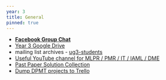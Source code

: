 ```yaml
---
year: 3
title: General
pinned: true
---
```


- **[Facebook Group Chat](https://m.me/join/AbYHRzZgs1H8NlZN)**
- [Year 3 Google Drive](/drive?next=0B2AAOQQZ_8BxODhFamlyZzhTV00)
- mailing list archives - [ug3-students](https://lists.inf.ed.ac.uk/mailman/private/ug3-students/)
- [Useful YouTube channel for MLPR / PMR / IT / IAML / DME](http://www.youtube.com/user/mathematicalmonk)
- [Past Paper Solution Collection](https://drive.google.com/drive/folders/0B2H3tpKy7YooZTVTWDJ2MmdhckU?usp=sharing)
- [Dump DPMT projects to Trello](https://github.com/Visgean/dpmt2trello/)
